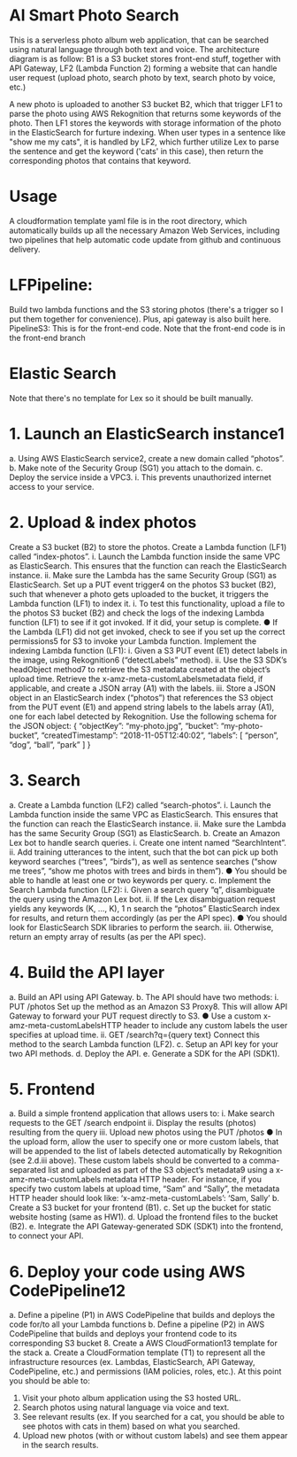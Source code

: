 # AI Smart Photo Search
This is a serverless photo album web application, that can be searched using natural language through both text and voice. The architecture diagram is as follow: B1 is a S3 bucket stores front-end stuff, together with API Gateway, LF2 (Lambda Function 2) forming a website that can handle user request (upload photo, search photo by text, search photo by voice, etc.)

A new photo is uploaded to another S3 bucket B2, which that trigger LF1 to parse the photo using AWS Rekognition that returns some keywords of the photo. Then LF1 stores the keywords with storage information of the photo in the ElasticSearch for furture indexing. When user types in a sentence like "show me my cats", it is handled by LF2, which further utilize Lex to parse the sentence and get the keyword ('cats' in this case), then return the corresponding photos that contains that keyword.




# Usage
A cloudformation template yaml file is in the root directory, which automatically builds up all the necessary Amazon Web Services, including two pipelines that help automatic code update from github and continuous delivery.

# LFPipeline:
Build two lambda functions and the S3 storing photos (there's a trigger so I put them together for convenience). Plus, api gateway is also built here. PipelineS3: This is for the front-end code. Note that the front-end code is in the front-end branch

# Elastic Search
Note that there's no template for Lex so it should be built manually.

# 1. Launch an ElasticSearch instance1
a. Using AWS ElasticSearch service2, create a new domain called “photos”. b. Make note of the Security Group (SG1) you attach to the domain. c. Deploy the service inside a VPC3. i. This prevents unauthorized internet access to your service.

# 2. Upload & index photos
Create a S3 bucket (B2) to store the photos.
Create a Lambda function (LF1) called “index-photos”. i. Launch the Lambda function inside the same VPC as ElasticSearch. This ensures that the function can reach the ElasticSearch instance. ii. Make sure the Lambda has the same Security Group (SG1) as ElasticSearch.
Set up a PUT event trigger4 on the photos S3 bucket (B2), such that whenever a photo gets uploaded to the bucket, it triggers the Lambda function (LF1) to index it. i. To test this functionality, upload a file to the photos S3 bucket (B2) and check the logs of the indexing Lambda function (LF1) to see if it got invoked. If it did, your setup is complete. ● If the Lambda (LF1) did not get invoked, check to see if you set up the correct permissions5 for S3 to invoke your Lambda function.
Implement the indexing Lambda function (LF1): i. Given a S3 PUT event (E1) detect labels in the image, using Rekognition6 (“detectLabels” method). ii. Use the S3 SDK’s headObject method7 to retrieve the S3 metadata created at the object’s upload time. Retrieve the x-amz-meta-customLabelsmetadata field, if applicable, and create a JSON array (A1) with the labels. iii. Store a JSON object in an ElasticSearch index (“photos”) that references the S3 object from the PUT event (E1) and append string labels to the labels array (A1), one for each label detected by Rekognition. Use the following schema for the JSON object: { “objectKey”: “my-photo.jpg”, “bucket”: “my-photo-bucket”, “createdTimestamp”: “2018-11-05T12:40:02”, “labels”: [ “person”, “dog”, “ball”, “park” ] }
# 3. Search
a. Create a Lambda function (LF2) called “search-photos”. i. Launch the Lambda function inside the same VPC as ElasticSearch. This ensures that the function can reach the ElasticSearch instance. ii. Make sure the Lambda has the same Security Group (SG1) as ElasticSearch. b. Create an Amazon Lex bot to handle search queries. i. Create one intent named “SearchIntent”. ii. Add training utterances to the intent, such that the bot can pick up both keyword searches (“trees”, “birds”), as well as sentence searches (“show me trees”, “show me photos with trees and birds in them”). ● You should be able to handle at least one or two keywords per query. c. Implement the Search Lambda function (LF2): i. Given a search query “q”, disambiguate the query using the Amazon Lex bot. ii. If the Lex disambiguation request yields any keywords (K, …, K), 1 n search the “photos” ElasticSearch index for results, and return them accordingly (as per the API spec). ● You should look for ElasticSearch SDK libraries to perform the search. iii. Otherwise, return an empty array of results (as per the API spec).

# 4. Build the API layer
a. Build an API using API Gateway. b. The API should have two methods: i. PUT /photos Set up the method as an Amazon S3 Proxy8. This will allow API Gateway to forward your PUT request directly to S3. ● Use a custom x-amz-meta-customLabelsHTTP header to include any custom labels the user specifies at upload time. ii. GET /search?q={query text} Connect this method to the search Lambda function (LF2). c. Setup an API key for your two API methods. d. Deploy the API. e. Generate a SDK for the API (SDK1).

# 5. Frontend
a. Build a simple frontend application that allows users to: i. Make search requests to the GET /search endpoint ii. Display the results (photos) resulting from the query iii. Upload new photos using the PUT /photos ● In the upload form, allow the user to specify one or more custom labels, that will be appended to the list of labels detected automatically by Rekognition (see 2.d.iii above). These custom labels should be converted to a comma-separated list and uploaded as part of the S3 object’s metadata9 using a x-amz-meta-customLabels metadata HTTP header. For instance, if you specify two custom labels at upload time, “Sam” and “Sally”, the metadata HTTP header should look like: ‘x-amz-meta-customLabels’: ‘Sam, Sally’ b. Create a S3 bucket for your frontend (B1). c. Set up the bucket for static website hosting (same as HW1). d. Upload the frontend files to the bucket (B2). e. Integrate the API Gateway-generated SDK (SDK1) into the frontend, to connect your API.

# 6. Deploy your code using AWS CodePipeline12
a. Define a pipeline (P1) in AWS CodePipeline that builds and deploys the code for/to all your Lambda functions b. Define a pipeline (P2) in AWS CodePipeline that builds and deploys your frontend code to its corresponding S3 bucket 8. Create a AWS CloudFormation13 template for the stack a. Create a CloudFormation template (T1) to represent all the infrastructure resources (ex. Lambdas, ElasticSearch, API Gateway, CodePipeline, etc.) and permissions (IAM policies, roles, etc.). At this point you should be able to:

1. Visit your photo album application using the S3 hosted URL.
2. Search photos using natural language via voice and text.
3. See relevant results (ex. If you searched for a cat, you should be able to see photos with cats in them) based on what you searched.
4. Upload new photos (with or without custom labels) and see them appear in the search results.
